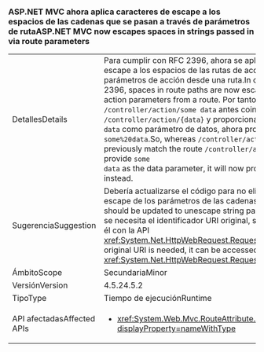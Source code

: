 ### <a name="aspnet-mvc-now-escapes-spaces-in-strings-passed-in-via-route-parameters"></a><span data-ttu-id="4b377-101">ASP.NET MVC ahora aplica caracteres de escape a los espacios de las cadenas que se pasan a través de parámetros de ruta</span><span class="sxs-lookup"><span data-stu-id="4b377-101">ASP.NET MVC now escapes spaces in strings passed in via route parameters</span></span>

|   |   |
|---|---|
|<span data-ttu-id="4b377-102">Detalles</span><span class="sxs-lookup"><span data-stu-id="4b377-102">Details</span></span>|<span data-ttu-id="4b377-103">Para cumplir con RFC 2396, ahora se aplican caracteres de escape a los espacios de las rutas de acceso al rellenar parámetros de acción desde una ruta.</span><span class="sxs-lookup"><span data-stu-id="4b377-103">In order to conform to RFC 2396, spaces in route paths are now escaped when populating action parameters from a route.</span></span> <span data-ttu-id="4b377-104">Por tanto, mientras que <code>/controller/action/some data</code> antes coincidía con la ruta <code>/controller/action/{data}</code> y proporcionaba <code>some data</code> como parámetro de datos, ahora proporciona <code>some%20data</code>.</span><span class="sxs-lookup"><span data-stu-id="4b377-104">So, whereas  <code>/controller/action/some data</code> would previously match the route <code>/controller/action/{data}</code> and provide <code>some data</code> as the data parameter, it will now provide <code>some%20data</code> instead.</span></span>|
|<span data-ttu-id="4b377-105">Sugerencia</span><span class="sxs-lookup"><span data-stu-id="4b377-105">Suggestion</span></span>|<span data-ttu-id="4b377-106">Debería actualizarse el código para no eliminar las secuencias de escape de los parámetros de las cadenas desde una ruta.</span><span class="sxs-lookup"><span data-stu-id="4b377-106">Code should be updated to unescape string parameters from a route.</span></span> <span data-ttu-id="4b377-107">Si se necesita el identificador URI original, se puede tener acceso a él con la API <xref:System.Net.HttpWebRequest.RequestUri>.OriginalString.</span><span class="sxs-lookup"><span data-stu-id="4b377-107">If the original URI is needed, it can be accessed with the <xref:System.Net.HttpWebRequest.RequestUri>.OriginalString API.</span></span>|
|<span data-ttu-id="4b377-108">Ámbito</span><span class="sxs-lookup"><span data-stu-id="4b377-108">Scope</span></span>|<span data-ttu-id="4b377-109">Secundaria</span><span class="sxs-lookup"><span data-stu-id="4b377-109">Minor</span></span>|
|<span data-ttu-id="4b377-110">Versión</span><span class="sxs-lookup"><span data-stu-id="4b377-110">Version</span></span>|<span data-ttu-id="4b377-111">4.5.2</span><span class="sxs-lookup"><span data-stu-id="4b377-111">4.5.2</span></span>|
|<span data-ttu-id="4b377-112">Tipo</span><span class="sxs-lookup"><span data-stu-id="4b377-112">Type</span></span>|<span data-ttu-id="4b377-113">Tiempo de ejecución</span><span class="sxs-lookup"><span data-stu-id="4b377-113">Runtime</span></span>|
|<span data-ttu-id="4b377-114">API afectadas</span><span class="sxs-lookup"><span data-stu-id="4b377-114">Affected APIs</span></span>|<ul><li><xref:System.Web.Mvc.RouteAttribute.%23ctor(System.String)?displayProperty=nameWithType></li></ul>|

